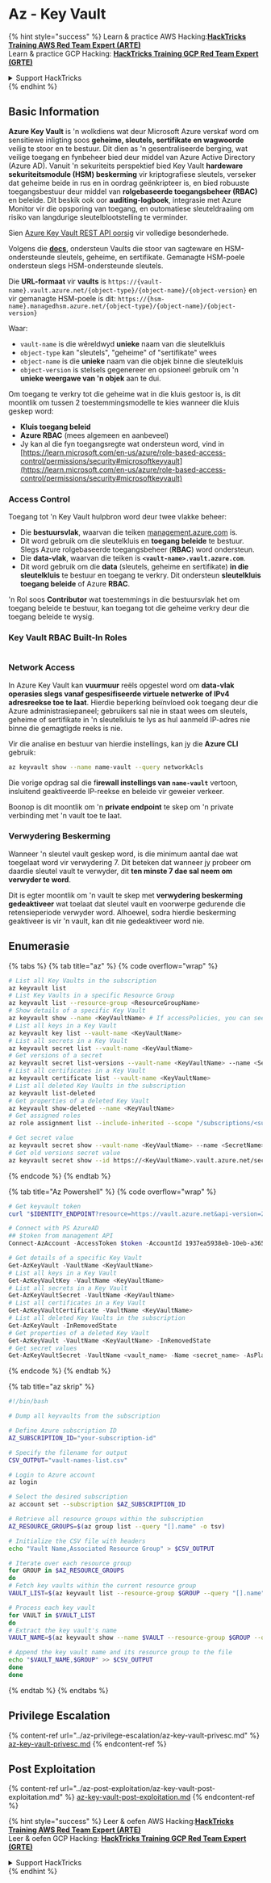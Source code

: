 # Az - Key Vault

{% hint style="success" %}
Learn & practice AWS Hacking:<img src="../../../.gitbook/assets/image (1) (1).png" alt="" data-size="line">[**HackTricks Training AWS Red Team Expert (ARTE)**](https://training.hacktricks.xyz/courses/arte)<img src="../../../.gitbook/assets/image (1) (1).png" alt="" data-size="line">\
Learn & practice GCP Hacking: <img src="../../../.gitbook/assets/image (2).png" alt="" data-size="line">[**HackTricks Training GCP Red Team Expert (GRTE)**<img src="../../../.gitbook/assets/image (2).png" alt="" data-size="line">](https://training.hacktricks.xyz/courses/grte)

<details>

<summary>Support HackTricks</summary>

* Check the [**subscription plans**](https://github.com/sponsors/carlospolop)!
* **Join the** 💬 [**Discord group**](https://discord.gg/hRep4RUj7f) or the [**telegram group**](https://t.me/peass) or **follow** us on **Twitter** 🐦 [**@hacktricks\_live**](https://twitter.com/hacktricks\_live)**.**
* **Share hacking tricks by submitting PRs to the** [**HackTricks**](https://github.com/carlospolop/hacktricks) and [**HackTricks Cloud**](https://github.com/carlospolop/hacktricks-cloud) github repos.

</details>
{% endhint %}

## Basic Information

**Azure Key Vault** is 'n wolkdiens wat deur Microsoft Azure verskaf word om sensitiewe inligting soos **geheime, sleutels, sertifikate en wagwoorde** veilig te stoor en te bestuur. Dit dien as 'n gesentraliseerde berging, wat veilige toegang en fynbeheer bied deur middel van Azure Active Directory (Azure AD). Vanuit 'n sekuriteits perspektief bied Key Vault **hardeware sekuriteitsmodule (HSM) beskerming** vir kriptografiese sleutels, verseker dat geheime beide in rus en in oordrag geënkripteer is, en bied robuuste toegangsbestuur deur middel van **rolgebaseerde toegangsbeheer (RBAC)** en beleide. Dit beskik ook oor **auditing-logboek**, integrasie met Azure Monitor vir die opsporing van toegang, en outomatiese sleuteldraaiing om risiko van langdurige sleutelblootstelling te verminder.

Sien [Azure Key Vault REST API oorsig](https://learn.microsoft.com/en-us/azure/key-vault/general/about-keys-secrets-certificates) vir volledige besonderhede.

Volgens die [**docs**](https://learn.microsoft.com/en-us/azure/key-vault/general/basic-concepts), ondersteun Vaults die stoor van sagteware en HSM-ondersteunde sleutels, geheime, en sertifikate. Gemanagte HSM-poele ondersteun slegs HSM-ondersteunde sleutels.

Die **URL-formaat** vir **vaults** is `https://{vault-name}.vault.azure.net/{object-type}/{object-name}/{object-version}` en vir gemanagte HSM-poele is dit: `https://{hsm-name}.managedhsm.azure.net/{object-type}/{object-name}/{object-version}`

Waar:

* `vault-name` is die wêreldwyd **unieke** naam van die sleutelkluis
* `object-type` kan "sleutels", "geheime" of "sertifikate" wees
* `object-name` is die **unieke** naam van die objek binne die sleutelkluis
* `object-version` is stelsels gegenereer en opsioneel gebruik om 'n **unieke weergawe van 'n objek** aan te dui.

Om toegang te verkry tot die geheime wat in die kluis gestoor is, is dit moontlik om tussen 2 toestemmingsmodelle te kies wanneer die kluis geskep word:

* **Kluis toegang beleid**
* **Azure RBAC** (mees algemeen en aanbeveel)
* Jy kan al die fyn toegangsregte wat ondersteun word, vind in [https://learn.microsoft.com/en-us/azure/role-based-access-control/permissions/security#microsoftkeyvault](https://learn.microsoft.com/en-us/azure/role-based-access-control/permissions/security#microsoftkeyvault)

### Access Control <a href="#access-control" id="access-control"></a>

Toegang tot 'n Key Vault hulpbron word deur twee vlakke beheer:

* Die **bestuursvlak**, waarvan die teiken [management.azure.com](http://management.azure.com/) is.
* Dit word gebruik om die sleutelkluis en **toegang beleide** te bestuur. Slegs Azure rolgebaseerde toegangsbeheer (**RBAC**) word ondersteun.
* Die **data-vlak**, waarvan die teiken is **`<vault-name>.vault.azure.com`**.
* Dit word gebruik om die **data** (sleutels, geheime en sertifikate) **in die sleutelkluis** te bestuur en toegang te verkry. Dit ondersteun **sleutelkluis toegang beleide** of Azure **RBAC**.

'n Rol soos **Contributor** wat toestemmings in die bestuursvlak het om toegang beleide te bestuur, kan toegang tot die geheime verkry deur die toegang beleide te wysig.

### Key Vault RBAC Built-In Roles <a href="#rbac-built-in-roles" id="rbac-built-in-roles"></a>

<figure><img src="../../../.gitbook/assets/image (27).png" alt=""><figcaption></figcaption></figure>

### Network Access

In Azure Key Vault kan **vuurmuur** reëls opgestel word om **data-vlak operasies slegs vanaf gespesifiseerde virtuele netwerke of IPv4 adresreekse toe te laat**. Hierdie beperking beïnvloed ook toegang deur die Azure administrasiepaneel; gebruikers sal nie in staat wees om sleutels, geheime of sertifikate in 'n sleutelkluis te lys as hul aanmeld IP-adres nie binne die gemagtigde reeks is nie.

Vir die analise en bestuur van hierdie instellings, kan jy die **Azure CLI** gebruik:
```bash
az keyvault show --name name-vault --query networkAcls
```
Die vorige opdrag sal die f**irewall instellings van `name-vault`** vertoon, insluitend geaktiveerde IP-reekse en beleide vir geweier verkeer.

Boonop is dit moontlik om 'n **private endpoint** te skep om 'n private verbinding met 'n vault toe te laat.

### Verwydering Beskerming

Wanneer 'n sleutel vault geskep word, is die minimum aantal dae wat toegelaat word vir verwydering 7. Dit beteken dat wanneer jy probeer om daardie sleutel vault te verwyder, dit **ten minste 7 dae sal neem om verwyder te word**.

Dit is egter moontlik om 'n vault te skep met **verwydering beskerming gedeaktiveer** wat toelaat dat sleutel vault en voorwerpe gedurende die retensieperiode verwyder word. Alhoewel, sodra hierdie beskerming geaktiveer is vir 'n vault, kan dit nie gedeaktiveer word nie.

## Enumerasie

{% tabs %}
{% tab title="az" %}
{% code overflow="wrap" %}
```bash
# List all Key Vaults in the subscription
az keyvault list
# List Key Vaults in a specific Resource Group
az keyvault list --resource-group <ResourceGroupName>
# Show details of a specific Key Vault
az keyvault show --name <KeyVaultName> # If accessPolicies, you can see them here
# List all keys in a Key Vault
az keyvault key list --vault-name <KeyVaultName>
# List all secrets in a Key Vault
az keyvault secret list --vault-name <KeyVaultName>
# Get versions of a secret
az keyvault secret list-versions --vault-name <KeyVaultName> --name <SecretName>
# List all certificates in a Key Vault
az keyvault certificate list --vault-name <KeyVaultName>
# List all deleted Key Vaults in the subscription
az keyvault list-deleted
# Get properties of a deleted Key Vault
az keyvault show-deleted --name <KeyVaultName>
# Get assigned roles
az role assignment list --include-inherited --scope "/subscriptions/<subscription-uuid>/resourceGroups/<resource-group>/providers/Microsoft.KeyVault/vaults/<vault-name>"

# Get secret value
az keyvault secret show --vault-name <KeyVaultName> --name <SecretName>
# Get old versions secret value
az keyvault secret show --id https://<KeyVaultName>.vault.azure.net/secrets/<KeyVaultName>/<idOldVersion>
```
{% endcode %}
{% endtab %}

{% tab title="Az Powershell" %}
{% code overflow="wrap" %}
```powershell
# Get keyvault token
curl "$IDENTITY_ENDPOINT?resource=https://vault.azure.net&api-version=2017-09-01" -H secret:$IDENTITY_HEADER

# Connect with PS AzureAD
## $token from management API
Connect-AzAccount -AccessToken $token -AccountId 1937ea5938eb-10eb-a365-10abede52387 -KeyVaultAccessToken $keyvaulttoken

# Get details of a specific Key Vault
Get-AzKeyVault -VaultName <KeyVaultName>
# List all keys in a Key Vault
Get-AzKeyVaultKey -VaultName <KeyVaultName>
# List all secrets in a Key Vault
Get-AzKeyVaultSecret -VaultName <KeyVaultName>
# List all certificates in a Key Vault
Get-AzKeyVaultCertificate -VaultName <KeyVaultName>
# List all deleted Key Vaults in the subscription
Get-AzKeyVault -InRemovedState
# Get properties of a deleted Key Vault
Get-AzKeyVault -VaultName <KeyVaultName> -InRemovedState
# Get secret values
Get-AzKeyVaultSecret -VaultName <vault_name> -Name <secret_name> -AsPlainText
```
{% endcode %}
{% endtab %}

{% tab title="az skrip" %}
```bash
#!/bin/bash

# Dump all keyvaults from the subscription

# Define Azure subscription ID
AZ_SUBSCRIPTION_ID="your-subscription-id"

# Specify the filename for output
CSV_OUTPUT="vault-names-list.csv"

# Login to Azure account
az login

# Select the desired subscription
az account set --subscription $AZ_SUBSCRIPTION_ID

# Retrieve all resource groups within the subscription
AZ_RESOURCE_GROUPS=$(az group list --query "[].name" -o tsv)

# Initialize the CSV file with headers
echo "Vault Name,Associated Resource Group" > $CSV_OUTPUT

# Iterate over each resource group
for GROUP in $AZ_RESOURCE_GROUPS
do
# Fetch key vaults within the current resource group
VAULT_LIST=$(az keyvault list --resource-group $GROUP --query "[].name" -o tsv)

# Process each key vault
for VAULT in $VAULT_LIST
do
# Extract the key vault's name
VAULT_NAME=$(az keyvault show --name $VAULT --resource-group $GROUP --query "name" -o tsv)

# Append the key vault name and its resource group to the file
echo "$VAULT_NAME,$GROUP" >> $CSV_OUTPUT
done
done
```
{% endtab %}
{% endtabs %}

## Privilege Escalation

{% content-ref url="../az-privilege-escalation/az-key-vault-privesc.md" %}
[az-key-vault-privesc.md](../az-privilege-escalation/az-key-vault-privesc.md)
{% endcontent-ref %}

## Post Exploitation

{% content-ref url="../az-post-exploitation/az-key-vault-post-exploitation.md" %}
[az-key-vault-post-exploitation.md](../az-post-exploitation/az-key-vault-post-exploitation.md)
{% endcontent-ref %}

{% hint style="success" %}
Leer & oefen AWS Hacking:<img src="../../../.gitbook/assets/image (1) (1).png" alt="" data-size="line">[**HackTricks Training AWS Red Team Expert (ARTE)**](https://training.hacktricks.xyz/courses/arte)<img src="../../../.gitbook/assets/image (1) (1).png" alt="" data-size="line">\
Leer & oefen GCP Hacking: <img src="../../../.gitbook/assets/image (2).png" alt="" data-size="line">[**HackTricks Training GCP Red Team Expert (GRTE)**<img src="../../../.gitbook/assets/image (2).png" alt="" data-size="line">](https://training.hacktricks.xyz/courses/grte)

<details>

<summary>Support HackTricks</summary>

* Kyk na die [**subscription plans**](https://github.com/sponsors/carlospolop)!
* **Sluit aan by die** 💬 [**Discord group**](https://discord.gg/hRep4RUj7f) of die [**telegram group**](https://t.me/peass) of **volg** ons op **Twitter** 🐦 [**@hacktricks\_live**](https://twitter.com/hacktricks\_live)**.**
* **Deel hacking truuks deur PRs in te dien na die** [**HackTricks**](https://github.com/carlospolop/hacktricks) en [**HackTricks Cloud**](https://github.com/carlospolop/hacktricks-cloud) github repos.

</details>
{% endhint %}
